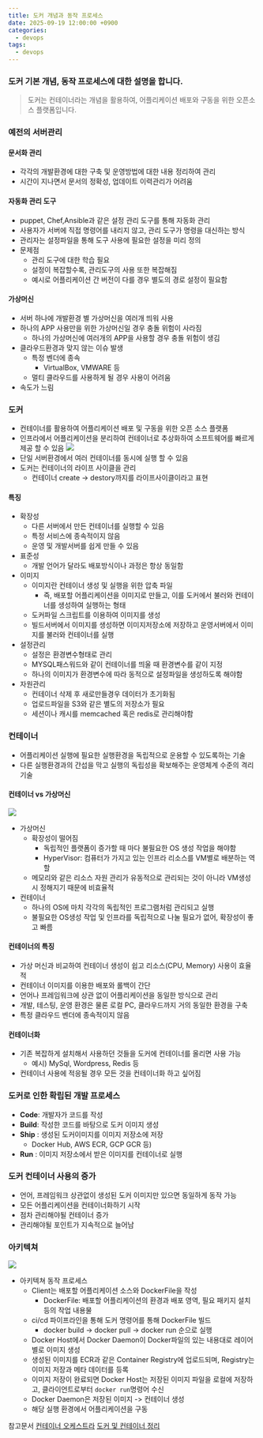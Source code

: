 ```yaml
---
title: 도커 개념과 동작 프로세스
date: 2025-09-19 12:00:00 +0900
categories:
  - devops
tags:
  - devops
---
```

### 도커 기본 개념, 동작 프로세스에 대한 설명을 합니다.
> 도커는 컨테이너라는 개념을 활용하여, 어플리케이션 배포와 구동을 위한 오픈소스 플랫폼입니다.

<!-- more -->

### 예전의 서버관리
#### 문서화 관리
- 각각의 개발환경에 대한 구축 및 운영방법에 대한 내용 정리하여 관리
- 시간이 지나면서 문서의 정확성, 업데이트 이력관리가 어려움
#### 자동화 관리 도구
- puppet, Chef,Ansible과 같은 설정 관리 도구를 통해 자동화 관리
- 사용자가 서버에 직접 명령어를 내리지 않고, 관리 도구가 명령을 대신하는 방식
- 관리자는 설정파일을 통해 도구 사용에 필요한 설정을 미리 정의
- 문제점
    - 관리 도구에 대한 학습 필요
    - 설정이 복잡할수록, 관리도구의 사용 또한 복잡해짐
    - 예시로 어플리케이션 간 버전이 다를 경우 별도의 경로 설정이 필요함
#### 가상머신
- 서버 하나에 개발환경 별 가상머신을 여러개 띄워 사용
- 하나의 APP 사용만을 위한 가상머신일 경우 충돌 위험이 사라짐
    - 하나의 가상머신에 여러개의 APP을 사용할 경우 충돌 위험이 생김
- 클라우드환경과 맞지 않는 이슈 발생
    - 특정 벤더에 종속
        - VirtualBox, VMWARE 등
    - 멀티 클라우드를 사용하게 될 경우 사용이 어려움
- 속도가 느림
### 도커
- 컨테이너를 활용하여 어플리케이션 배포 및 구동을 위한 오픈 소스 플랫폼
- 인프라에서 어플리케이션을 분리하여 컨테이너로 추상화하여 소프트웨어를 빠르게 제공 할 수 있음
  ![](https://velog.velcdn.com/images/baekhk1006/post/ef85edff-550c-409d-a235-e5a26bbc66fb/image.png)
- 단일 서버환경에서 여러 컨테이너를 동시에 실행 할 수 있음
- 도커는 컨테이너의 라이프 사이클을 관리
    - 컨테이너 create -> destory까지를 라이프사이클이라고 표현
#### 특징
- 확장성
    - 다른 서버에서 만든 컨테이너를 실행할 수 있음
    - 특정 서비스에 종속적이지 않음
    - 운영 및 개발서버를 쉽게 만들 수 있음
- 표준성
    - 개발 언어가 달라도 배포방식이나 과정은 항상 동일함
- 이미지
    - 이미지란 컨테이너 생성 및 실행을 위한 압축 파일
        - 즉, 배포할 어플리케이션을 이미지로 만들고, 이를 도커에서 불러와 컨테이너를 생성하여 실행하는 형태
    - 도커파일 스크립트를 이용하여 이미지를 생성
    - 빌드서버에서 이미지를 생성하면 이미지저장소에 저장하고 운영서버에서 이미지를 불러와 컨테이너를 실행
- 설정관리
    - 설정은 환경변수형태로 관리
    - MYSQL패스워드와 같이 컨테이너를 띄울 때 환경변수를 같이 지정
    - 하나의 이미지가 환경변수에 따라 동적으로 설정파일을 생성하도록 해야함
- 자원관리
    - 컨테이너 삭제 후 새로만들경우 데이터가 초기화됨
    - 업로드파일을 S3와 같은 별도의 저장소가 필요
    - 세션이나 캐시를 memcached 혹은 redis로 관리해야함
### 컨테이너
- 어플리케이션 실행에 필요한 실행환경을 독립적으로 운용할 수 있도록하는 기술
- 다른 실행환경과의 간섭을 막고 실행의 독립성을 확보해주는 운영체계 수준의 격리 기술
#### 컨테이너 vs 가상머신
![](https://velog.velcdn.com/images/baekhk1006/post/8dacfd45-2d5a-47c1-8722-a60267a2f523/image.png)
- 가상머신
    - 확장성이 떨어짐
        - 독립적인 플랫폼이 증가할 때 마다 불필요한 OS 생성 작업을 해야함
        - HyperVisor: 컴퓨터가 가지고 있는 인프라 리소스를 VM별로 배분하는 역할
    - 메모리와 같은 리소스 자원 관리가 유동적으로 관리되는 것이 아니라 VM생성 시 정해지기 때문에 비효율적
- 컨테이너
    - 하나의 OS에 마치 각각의 독립적인 프로그램처럼 관리되고 실행
    - 불필요한 OS생성 작업 및 인프라를 독립적으로 나눌 필요가 없어, 확장성이 좋고 빠름
#### 컨테이너의 특징
- 가상 머신과 비교하여 컨테이너 생성이 쉽고 리소스(CPU, Memory) 사용이 효율적
- 컨테이너 이미지를 이용한 배포와 롤백이 간단
- 언어나 프레임워크에 상관 없이 어플리케이션을 동일한 방식으로 관리
- 개발, 테스팅, 운영 환경은 물론 로컬 PC, 클라우드까지 거의 동일한 환경을 구축
- 특정 클라우드 벤더에 종속적이지 않음
#### 컨테이너화
- 기존 복잡하게 설치해서 사용하던 것들을 도커에 컨테이너를 올리면 사용 가능
    - 예시) MySql, Wordpress, Redis 등
- 컨테이너 사용에 적응될 경우 모든 것을 컨테이너화 하고 싶어짐
### 도커로 인한 확립된 개발 프로세스
- **Code**: 개발자가 코드를 작성
- **Build**: 작성한 코드를 바탕으로 도커 이미지 생성
- **Ship** : 생성된 도커이미지를 이미지 저장소에 저장
    - Docker Hub, AWS ECR, GCP GCR 등)
- **Run** : 이미지 저장소에서 받은 이미지를 컨테이너로 실행
### 도커 컨테이너 사용의 증가
- 언어, 프레임워크 상관없이 생성된 도커 이미지만 있으면 동일하게 동작 가능
- 모든 어플리케이션을 컨테이너화하기 시작
- 점차 관리해야될 컨테이너 증가
- 관리해야될 포인트가 지속적으로 늘어남
### 아키텍쳐
![](https://velog.velcdn.com/images/baekhk1006/post/349a19d2-e05b-4d69-8777-87c279cb99b7/image.png)
- 아키텍쳐 동작 프로세스
  - Client는 배포할 어플리케이션 소스와 DockerFile을 작성
    - DockerFile: 배포할 어플리케이션의 환경과 배포 영역, 필요 패키지 설치 등의 작업 내용물
  - ci/cd 파이프라인을 통해 도커 명령어를 통해 DockerFile 빌드
    - docker build -> docker pull -> docker run 순으로 실행
  - Docker Host에서 Docker Daemon이 Docker파일의 있는 내용대로 레이어 별로 이미지 생성
  - 생성된 이미지를 ECR과 같은 Container Registry에 업로드되며, Registry는 이미지 저장과 메타 데이터를 등록
  - 이미지 저장이 완료되면 Docker Host는 저장된 이미지 파일을 로컬에 저장하고, 클라이언트로부터 ```docker run```명령어 수신
  - Docker Daemon은 저장된 이미지 -> 컨테이너 생성
  - 해당 실행 환경에서 어플리케이션을 구동

참고문서
[컨테이너 오케스트라](https://velog.io/@modolee/kubernetes-newbie-guide-01)
[도커 및 컨테이너 정리](https://velog.io/@geunwoobaek/%EC%BB%A8%ED%85%8C%EC%9D%B4%EB%84%88-%EB%B0%8F-%EB%8F%84%EC%BB%A4-%EA%B0%9C%EB%85%90%EC%A0%95%EB%A6%AC)